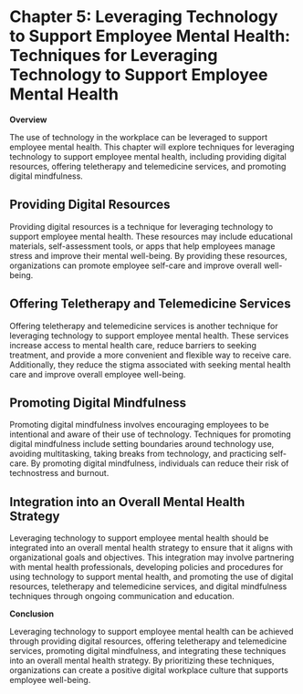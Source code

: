 Chapter 5: Leveraging Technology to Support Employee Mental Health: Techniques for Leveraging Technology to Support Employee Mental Health
==========================================================================================================================================

**Overview**

The use of technology in the workplace can be leveraged to support employee mental health. This chapter will explore techniques for leveraging technology to support employee mental health, including providing digital resources, offering teletherapy and telemedicine services, and promoting digital mindfulness.

Providing Digital Resources
---------------------------

Providing digital resources is a technique for leveraging technology to support employee mental health. These resources may include educational materials, self-assessment tools, or apps that help employees manage stress and improve their mental well-being. By providing these resources, organizations can promote employee self-care and improve overall well-being.

Offering Teletherapy and Telemedicine Services
----------------------------------------------

Offering teletherapy and telemedicine services is another technique for leveraging technology to support employee mental health. These services increase access to mental health care, reduce barriers to seeking treatment, and provide a more convenient and flexible way to receive care. Additionally, they reduce the stigma associated with seeking mental health care and improve overall employee well-being.

Promoting Digital Mindfulness
-----------------------------

Promoting digital mindfulness involves encouraging employees to be intentional and aware of their use of technology. Techniques for promoting digital mindfulness include setting boundaries around technology use, avoiding multitasking, taking breaks from technology, and practicing self-care. By promoting digital mindfulness, individuals can reduce their risk of technostress and burnout.

Integration into an Overall Mental Health Strategy
--------------------------------------------------

Leveraging technology to support employee mental health should be integrated into an overall mental health strategy to ensure that it aligns with organizational goals and objectives. This integration may involve partnering with mental health professionals, developing policies and procedures for using technology to support mental health, and promoting the use of digital resources, teletherapy and telemedicine services, and digital mindfulness techniques through ongoing communication and education.

**Conclusion**

Leveraging technology to support employee mental health can be achieved through providing digital resources, offering teletherapy and telemedicine services, promoting digital mindfulness, and integrating these techniques into an overall mental health strategy. By prioritizing these techniques, organizations can create a positive digital workplace culture that supports employee well-being.
